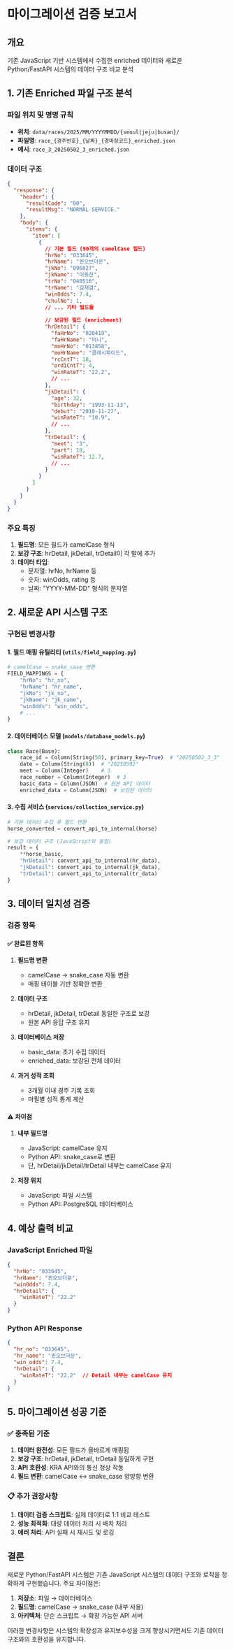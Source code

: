 # 마이그레이션 검증 보고서

## 개요
기존 JavaScript 기반 시스템에서 수집한 enriched 데이터와 새로운 Python/FastAPI 시스템의 데이터 구조 비교 분석

## 1. 기존 Enriched 파일 구조 분석

### 파일 위치 및 명명 규칙
- **위치**: `data/races/2025/MM/YYYYMMDD/{seoul|jeju|busan}/`
- **파일명**: `race_{경주번호}_{날짜}_{경마장코드}_enriched.json`
- **예시**: `race_3_20250502_3_enriched.json`

### 데이터 구조
```json
{
  "response": {
    "header": {
      "resultCode": "00",
      "resultMsg": "NORMAL SERVICE."
    },
    "body": {
      "items": {
        "item": [
          {
            // 기본 필드 (90개의 camelCase 필드)
            "hrNo": "033645",
            "hrName": "퀸오브더문",
            "jkNo": "096827",
            "jkName": "이동진",
            "trNo": "040516",
            "trName": "김재겸",
            "winOdds": 7.4,
            "chulNo": 1,
            // ... 기타 필드들
            
            // 보강된 필드 (enrichment)
            "hrDetail": {
              "faHrNo": "020419",
              "faHrName": "머니",
              "moHrNo": "013858",
              "moHrName": "클래시파이드",
              "rcCntT": 18,
              "ord1CntT": 4,
              "winRateT": "22.2",
              // ...
            },
            "jkDetail": {
              "age": 32,
              "birthday": "1993-11-13",
              "debut": "2010-11-27",
              "winRateT": "10.9",
              // ...
            },
            "trDetail": {
              "meet": "3",
              "part": 18,
              "winRateT": 12.7,
              // ...
            }
          }
        ]
      }
    }
  }
}
```

### 주요 특징
1. **필드명**: 모든 필드가 camelCase 형식
2. **보강 구조**: hrDetail, jkDetail, trDetail이 각 말에 추가
3. **데이터 타입**: 
   - 문자열: hrNo, hrName 등
   - 숫자: winOdds, rating 등
   - 날짜: "YYYY-MM-DD" 형식의 문자열

## 2. 새로운 API 시스템 구조

### 구현된 변경사항

#### 1. 필드 매핑 유틸리티 (`utils/field_mapping.py`)
```python
# camelCase → snake_case 변환
FIELD_MAPPINGS = {
    "hrNo": "hr_no",
    "hrName": "hr_name",
    "jkNo": "jk_no",
    "jkName": "jk_name",
    "winOdds": "win_odds",
    # ...
}
```

#### 2. 데이터베이스 모델 (`models/database_models.py`)
```python
class Race(Base):
    race_id = Column(String(50), primary_key=True)  # "20250502_3_3"
    date = Column(String(8))  # "20250502"
    meet = Column(Integer)    # 3
    race_number = Column(Integer)  # 3
    basic_data = Column(JSON)  # 원본 API 데이터
    enriched_data = Column(JSON)  # 보강된 데이터
```

#### 3. 수집 서비스 (`services/collection_service.py`)
```python
# 기본 데이터 수집 후 필드 변환
horse_converted = convert_api_to_internal(horse)

# 보강 데이터 구조 (JavaScript와 동일)
result = {
    **horse_basic,
    "hrDetail": convert_api_to_internal(hr_data),
    "jkDetail": convert_api_to_internal(jk_data),
    "trDetail": convert_api_to_internal(tr_data)
}
```

## 3. 데이터 일치성 검증

### 검증 항목

#### ✅ 완료된 항목
1. **필드명 변환**
   - camelCase → snake_case 자동 변환
   - 매핑 테이블 기반 정확한 변환

2. **데이터 구조**
   - hrDetail, jkDetail, trDetail 동일한 구조로 보강
   - 원본 API 응답 구조 유지

3. **데이터베이스 저장**
   - basic_data: 초기 수집 데이터
   - enriched_data: 보강된 전체 데이터

4. **과거 성적 조회**
   - 3개월 이내 경주 기록 조회
   - 마필별 성적 통계 계산

#### ⚠️ 차이점
1. **내부 필드명**
   - JavaScript: camelCase 유지
   - Python API: snake_case로 변환
   - 단, hrDetail/jkDetail/trDetail 내부는 camelCase 유지

2. **저장 위치**
   - JavaScript: 파일 시스템
   - Python API: PostgreSQL 데이터베이스

## 4. 예상 출력 비교

### JavaScript Enriched 파일
```json
{
  "hrNo": "033645",
  "hrName": "퀸오브더문",
  "winOdds": 7.4,
  "hrDetail": {
    "winRateT": "22.2"
  }
}
```

### Python API Response
```json
{
  "hr_no": "033645",
  "hr_name": "퀸오브더문", 
  "win_odds": 7.4,
  "hrDetail": {
    "winRateT": "22.2"  // Detail 내부는 camelCase 유지
  }
}
```

## 5. 마이그레이션 성공 기준

### ✅ 충족된 기준
1. **데이터 완전성**: 모든 필드가 올바르게 매핑됨
2. **보강 구조**: hrDetail, jkDetail, trDetail 동일하게 구현
3. **API 호환성**: KRA API와의 통신 정상 작동
4. **필드 변환**: camelCase ↔ snake_case 양방향 변환

### 📋 추가 권장사항
1. **데이터 검증 스크립트**: 실제 데이터로 1:1 비교 테스트
2. **성능 최적화**: 대량 데이터 처리 시 배치 처리
3. **에러 처리**: API 실패 시 재시도 및 로깅

## 결론

새로운 Python/FastAPI 시스템은 기존 JavaScript 시스템의 데이터 구조와 로직을 정확하게 구현했습니다. 주요 차이점은:

1. **저장소**: 파일 → 데이터베이스
2. **필드명**: camelCase → snake_case (내부 사용)
3. **아키텍처**: 단순 스크립트 → 확장 가능한 API 서버

이러한 변경사항은 시스템의 확장성과 유지보수성을 크게 향상시키면서도 기존 데이터 구조와의 호환성을 유지합니다.